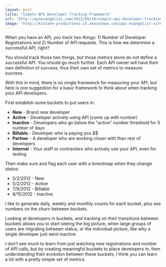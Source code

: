 ```yaml
---
layout: post
title: "Simple API Developer Tracking Framework"
url: 'http://apievangelist.com/2012/09/18/simple-api-developer-tracking-framework/'
image: 'http://kinlane-productions.s3.amazonaws.com/api-evangelist-site/blog/charts-graphs-2.png'
---
```


<img src="https://s3.amazonaws.com/kinlane-productions/charts-graphs-1.png" alt="" align="right" />

When you have an API, you track two things: 1) Number of Developer Registrations and 2) Number of API requests. This is how we determine a successful API, right?

You should track those two things, but those metrics alone do not define a successful API. You should go much further. Each API owner will have their own definition of success, thus their own set of metrics to measure success.

With this in mind, there is no single framework for measuring your API, but here is one suggestion for a basic framework to think about when tracking your API developers.

First establish some buckets to put users in:

  * **New** \- Brand new developer
  * **Active** \- Developer actively using API (come up with number)
  * **Inactive** \- Developers who go below the "active" number threshold for X number of days
  * **Billable** \- Developer who is paying you $$
  * **Partner** \- A developer who are working closer with than rest of developers
  * **Internal** \- Your staff or contractors who actively use your API, even for testing

Then make sure and flag each user with a timestmap when they change status:

  * 5/2/2012 - New
  * 5/2/2012 - Active
  * 7/9/2012 - Billable
  * 8/15/2012 - Inactive

<img src="https://s3.amazonaws.com/kinlane-productions/charts-graphs-2.png" alt="" align="right" />

I like to generate daily, weekly and monthly counts for each bucket, plus see numbers on the churn between buckets.

Looking at developers in buckets, and tracking on their transitions between buckets allows you to start seeing the big picture, when large groups of users are migrating between status, or the individual picture, like why a single developer just went inactive.

I don’t see much to learn from just watching new registrations and number of API calls, but by creating meaningful buckets to place developers in, then understanding their evolution between these buckets, I think you can learn a lot with a pretty simple set of metrics.